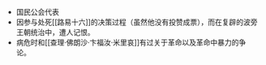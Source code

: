 - 国民公会代表
- 因参与处死[[路易十六]]的决策过程（虽然他没有投赞成票），而在复辟的波旁王朝统治中，遭人记恨。
- 病危时和[[查理·佛朗沙·卞福汝·米里哀]]有过关于革命以及革命中暴力的争论。